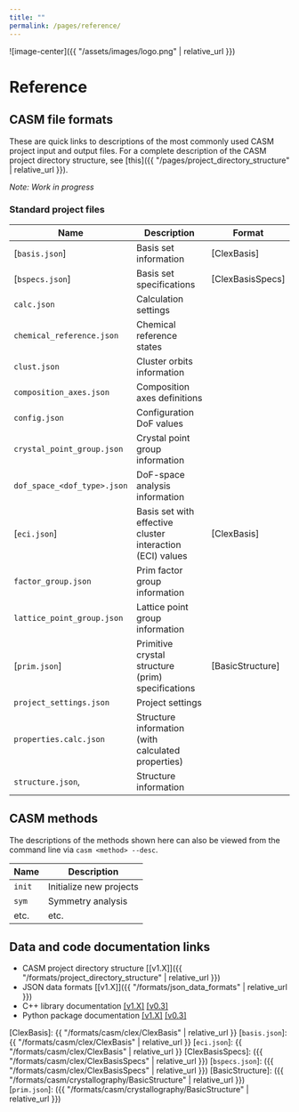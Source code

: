 ```yaml
---
title: ""
permalink: /pages/reference/
---
```


![image-center]({{ "/assets/images/logo.png" | relative_url }})

# Reference

## CASM file formats

These are quick links to descriptions of the most commonly used CASM project input and output files. For a complete description of the CASM project directory structure, see [this]({{ "/pages/project_directory_structure" | relative_url }}).

_Note: Work in progress_

### Standard project files

| Name | Description | Format |
|-|-|-|
| [`basis.json`] | Basis set information | [ClexBasis] |
| [`bspecs.json`] | Basis set specifications | [ClexBasisSpecs] |
| `calc.json` | Calculation settings |
| `chemical_reference.json` | Chemical reference states |
| `clust.json` | Cluster orbits information |
| `composition_axes.json` | Composition axes definitions |
| `config.json` | Configuration DoF values |
| `crystal_point_group.json` | Crystal point group information |
| `dof_space_<dof_type>.json` | DoF-space analysis information |
| [`eci.json`] | Basis set with effective cluster interaction (ECI) values | [ClexBasis] |
| `factor_group.json` | Prim factor group information |
| `lattice_point_group.json` | Lattice point group information |
| [`prim.json`] | Primitive crystal structure (prim) specifications | [BasicStructure] |
| `project_settings.json` | Project settings |
| `properties.calc.json` | Structure information (with calculated properties) |
| `structure.json`,  | Structure information |


## CASM methods

The descriptions of the methods shown here can also be viewed from the command line via ``casm <method> --desc``.

| Name | Description |
|-|-|
| `init` | Initialize new projects |
| `sym` | Symmetry analysis |
| etc. | etc. |

## Data and code documentation links

- CASM project directory structure [[v1.X]]({{ "/formats/project_directory_structure" | relative_url }})
- JSON data formats [[v1.X]]({{ "/formats/json_data_formats" | relative_url }})
- C++ library documentation [[v1.X]](https://prisms-center.github.io/CASMcode_cppdocs/latest/modules.html) [[v0.3]](https://prisms-center.github.io/CASMcode_cppdocs/0.3/modules.html)
- Python package documentation [[v1.X]](https://prisms-center.github.io/CASMcode_pydocs/latest/index.html) [[v0.3]](https://prisms-center.github.io/CASMcode_pydocs/0.3/index.html)


[ClexBasis]: {{ "/formats/casm/clex/ClexBasis" | relative_url }}
[`basis.json`]: {{ "/formats/casm/clex/ClexBasis" | relative_url }}
[`eci.json`]: {{ "/formats/casm/clex/ClexBasis" | relative_url }}
[ClexBasisSpecs]: ({{ "/formats/casm/clex/ClexBasisSpecs" | relative_url }})
[`bspecs.json`]: ({{ "/formats/casm/clex/ClexBasisSpecs" | relative_url }})
[BasicStructure]: ({{ "/formats/casm/crystallography/BasicStructure" |  relative_url }})
[`prim.json`]: ({{ "/formats/casm/crystallography/BasicStructure" |  relative_url }})
